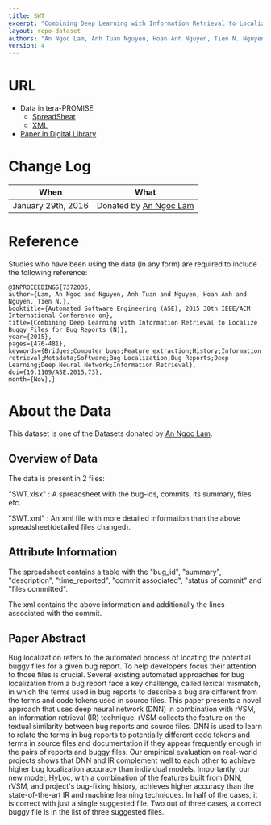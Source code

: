 ```yaml
---
title: SWT
excerpt: "Combining Deep Learning with Information Retrieval to Localize Buggy Files for Bug Reports"
layout: repo-dataset
authors: "An Ngoc Lam, Anh Tuan Nguyen, Hoan Anh Nguyen, Tien N. Nguyen"
version: 4
---
```


# URL
* Data in tera-PROMISE
  * [SpreadSheat](https://terapromise.csc.ncsu.edu/!/#repo/view/head/defect/bugreports/dataset/SWT.xlsx)
  * [XML](https://terapromise.csc.ncsu.edu/!/#repo/view/head/defect/bugreports/dataset/SWT.xml)
* [Paper in Digital Library](http://ieeexplore.ieee.org/xpl/articleDetails.jsp?reload=true&arnumber=7372035&punumber%3D7371449%26filter%3DAND%28p_IS_Number%3A7371976%29%26pageNumber%3D3)

# Change Log

When | What
---- | ----
January 29th, 2016 | Donated by [An Ngoc Lam](/repo/people/data-donors/promise4.html)

# Reference

Studies who have been using the data (in any form) are required to include the following reference:

```
@INPROCEEDINGS{7372035,
author={Lam, An Ngoc and Nguyen, Anh Tuan and Nguyen, Hoan Anh and Nguyen, Tien N.},
booktitle={Automated Software Engineering (ASE), 2015 30th IEEE/ACM International Conference on},
title={Combining Deep Learning with Information Retrieval to Localize Buggy Files for Bug Reports (N)},
year={2015},
pages={476-481},
keywords={Bridges;Computer bugs;Feature extraction;History;Information retrieval;Metadata;Software;Bug Localization;Bug Reports;Deep Learning;Deep Neural Network;Information Retrieval},
doi={10.1109/ASE.2015.73},
month={Nov},}
```

# About the Data

This dataset is one of the Datasets donated by [An Ngoc Lam](/repo/people/data-donors/promise3.html).

## Overview of Data

The data is present in 2 files:

"SWT.xlsx" : A spreadsheet with  the bug-ids, commits, its summary, files etc.

"SWT.xml" : An xml file with more detailed information than the above spreadsheet(detailed files changed).

## Attribute Information
The spreadsheet contains a table with the "bug\_id", "summary", "description", "time\_reported", "commit associated", "status of commit" and "files committed".

The xml contains the above information and additionally the lines associated with the commit.


## Paper Abstract
Bug localization refers to the automated process of locating the potential buggy files for a given bug report. To help developers focus their attention to those files is crucial. Several existing automated approaches for bug localization from a bug report face a key challenge, called lexical mismatch, in which the terms used in bug reports to describe a bug are different from the terms and code tokens used in source files. This paper presents a novel approach that uses deep neural network (DNN) in combination with rVSM, an information retrieval (IR) technique. rVSM collects the feature on the textual similarity between bug reports and source files. DNN is used to learn to relate the terms in bug reports to potentially different code tokens and terms in source files and documentation if they appear frequently enough in the pairs of reports and buggy files. Our empirical evaluation on real-world projects shows that DNN and IR complement well to each other to achieve higher bug localization accuracy than individual models. Importantly, our new model, HyLoc, with a combination of the features built from DNN, rVSM, and project's bug-fixing history, achieves higher accuracy than the state-of-the-art IR and machine learning techniques. In half of the cases, it is correct with just a single suggested file. Two out of three cases, a correct buggy file is in the list of three suggested files.
